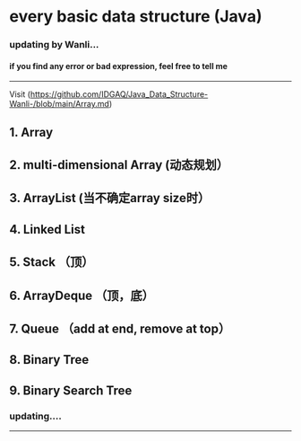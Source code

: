 # every basic data structure (Java) #
### updating by Wanli...
#### if you find any error or bad expression, feel free to tell me ####
---------

Visit (https://github.com/IDGAQ/Java_Data_Structure-Wanli-/blob/main/Array.md)
## 1. Array
## 2. multi-dimensional Array (动态规划）
## 3. ArrayList (当不确定array size时）
## 4. Linked List
## 5. Stack （顶）
## 6. ArrayDeque （顶，底）
## 7. Queue （add at end, remove at top）
## 8. Binary Tree 
## 9. Binary Search Tree
### updating....
---
